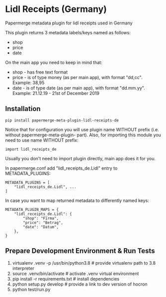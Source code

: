 Lidl Receipts (Germany) 
=======================

Papermerge metadata plugin for lidl receipts  used in Germany

This plugin returns 3 metadata labels/keys named as follows:

* shop
* price
* date

On the main app you need to keep in mind that:

* shop - has free text format
* price - is of type money (as per main app), with
    format "dd,cc". Example: 38,95
* date - is of type date (as per main app), with
    format "dd.mm.yy". Example: 21.12.19 - 21st of December 2019

## Installation

    pip install papermerge-meta-plugin-lidl-receipts-de

Notice that for configuration you will use plugin name WITHOUT prefix (i.e.
without papermerge-meta-plugin- part).
Also, for importing this module you need to use name WITHOUT prefix:

    import lidl_receipts_de

Usually you don't need to import plugin directly, main app does it for you.

In papermerge.conf add "lidl_receipts_de.Lidl" entry to METADATA_PLUGINS:

    METADATA_PLUGINS = [
        "lidl_receipts_de.Lidl", ...
    ]

In case you want to map returned metadata to differently named keys:


    METADATA_PLUGIN_MAPS = {
        "lidl_receipts_de.Lidl": {
            "shop": "Firma",
            "price": "Betrag",
            "date": "Datum",
        },
    }



## Prepare Development Environment & Run Tests
    
1. virtualenv .venv -p /usr/bin/python3.8  # provide virtualenv path to 3.8 interpreter
2. source .venv/bin/activate  # activate .venv virtual environment
3. pip install -r requirements.txt # install dependencies
4. python setup.py develop  # provide a link to dev version of hocron
5. python test/run.py


